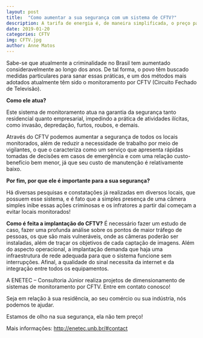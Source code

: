 ```yaml
---
layout: post
title:  "Como aumentar a sua segurança com um sistema de CFTV?"
description: A tarifa de energia é, de maneira simplificada, o preço pago pela energia[...]
date: 2019-01-20
categories: CFTV
img: CFTV.jpg
author: Anne Matos
---
```


Sabe-se que atualmente a criminalidade no Brasil tem aumentado consideravelmente ao longo dos anos.
De tal forma, o povo têm buscado medidas particulares para sanar essas práticas, e um dos métodos 
mais adotados atualmente têm sido o monitoramento por CFTV (Circuito Fechado de Televisão).

**Como ele atua?**

Este sistema de monitoramento atua na garantia da segurança tanto residencial quanto empresarial,
impedindo a prática de atividades ilícitas, como invasão, depredação, furtos, roubos, e demais.

Através do CFTV podemos aumentar a segurança de todos os locais monitorados, além de 
reduzir a necessidade de trabalho por meio de vigilantes, o que o caracteriza como um 
serviço que apresenta rápidas tomadas de decisões em casos de emergência e com uma 
relação custo-benefício bem menor, já que seu custo de manutenção é relativamente baixo.

**Por fim, por que ele é importante para a sua segurança?**

Há diversas pesquisas e constatações já realizadas em diversos locais, que possuem 
esse sistema, e é fato que a simples presença de uma câmera simples inibe essas 
ações criminosas e os infratores a partir daí começam a evitar locais monitorados!

**Como é feita a implantação do CFTV?**
É necessário fazer um estudo de caso, fazer uma profunda análise sobre os pontos de maior tráfego de pessoas, os que são mais vulneráveis, onde as câmeras poderão ser instaladas, além de traçar os objetivos de cada captação de imagens.
Além do aspecto operacional, a implantação demanda que haja uma infraestrutura de rede adequada para que o sistema funcione sem interrupções. Afinal, a qualidade do sinal necessita da internet e da integração entre todos os equipamentos.

A ENETEC – Consultoria Júnior realiza projetos de dimensionamento de 
sistemas de monitoramento por CFTV. Entre em contato conosco!

Seja em relação à sua residência, ao seu
comércio ou sua indústria, nós podemos te ajudar.

Estamos de olho na sua segurança, ela não tem preço!

Mais informações: http://enetec.unb.br/#contact

